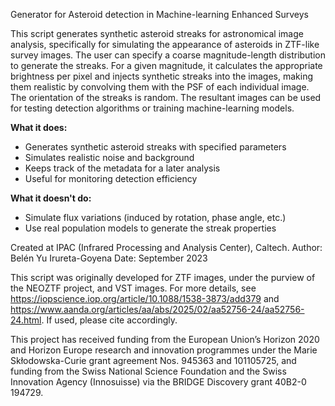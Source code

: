 Generator for Asteroid detection in Machine-learning Enhanced Surveys

This script generates synthetic asteroid streaks for astronomical image analysis, specifically for simulating the appearance of asteroids in ZTF-like survey images. The user can specify a coarse magnitude-length distribution to generate the streaks. For a given magnitude, it calculates the appropriate brightness per pixel and injects synthetic streaks into the images, making them realistic by convolving them with the PSF of each individual image. The orientation of the streaks is random. The resultant images can be used for testing detection algorithms or training machine-learning models.

**What it does:**

* Generates synthetic asteroid streaks with specified parameters
* Simulates realistic noise and background
* Keeps track of the metadata for a later analysis
* Useful for monitoring detection efficiency

**What it doesn't do:**

* Simulate flux variations (induced by rotation, phase angle, etc.)
* Use real population models to generate the streak properties

Created at IPAC (Infrared Processing and Analysis Center), Caltech.
Author: Belén Yu Irureta-Goyena
Date: September 2023

This script was originally developed for ZTF images, under the purview of the NEOZTF project, and VST images. For more details, see https://iopscience.iop.org/article/10.1088/1538-3873/add379 and https://www.aanda.org/articles/aa/abs/2025/02/aa52756-24/aa52756-24.html. If used, please cite accordingly. 

This project has received funding from the European Union’s Horizon 2020 and Horizon Europe research and innovation programmes under the Marie Skłodowska-Curie grant agreement Nos. 945363 and 101105725, and funding from the Swiss National Science Foundation and the Swiss Innovation Agency (Innosuisse) via the BRIDGE Discovery grant 40B2-0 194729.
